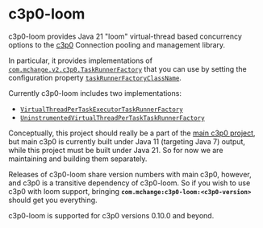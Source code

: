 # c3p0-loom

c3p0-loom provides Java 21 "loom" virtual-thread based concurrency options to
the [c3p0](https://www.mchange.com/projects/c3p0/) Connection pooling and management library.

In particular, it provides implementations of [`com.mchange.v2.c3p0.TaskRunnerFactory`](https://www.mchange.com/projects/c3p0/apidocs/com/mchange/v2/c3p0/TaskRunnerFactory.html)
that you can use by setting the configuration property [`taskRunnerFactoryClassName`](https://www.mchange.com/projects/c3p0/#taskRunnerFactoryClassName).

Currently c3p0-loom includes two implementations:

* [`VirtualThreadPerTaskExecutorTaskRunnerFactory`](src/com/mchange/v2/c3p0/loom/VirtualThreadPerTaskExecutorTaskRunnerFactory.java)
* [`UninstrumentedVirtualThreadPerTaskTaskRunnerFactory`](src/com/mchange/v2/c3p0/loom/UninstrumentedVirtualThreadPerTaskTaskRunnerFactory.java)

Conceptually, this project should really be a part of the [main c3p0 project](https://github.com/swaldman/c3p0), but main c3p0 is currently
built under Java 11 (targeting Java 7) output, while this project must be built under Java 21. So for now we are maintaining and building them
separately.

Releases of c3p0-loom share version numbers with main c3p0, however, and c3p0 is a transitive dependency of c3p0-loom. So if you wish to use
c3p0 with loom support, bringing **`com.mchange:c3p0-loom:<c3p0-version>`** should get you everything.

c3p0-loom is supported for c3p0 versions 0.10.0 and beyond.

